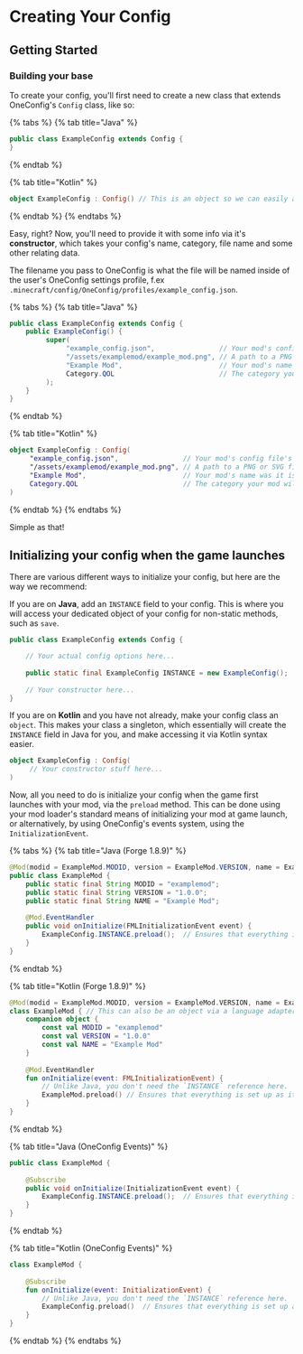 # Creating Your Config

## Getting Started

### Building your base

To create your config, you'll first need to create a new class that extends OneConfig's `Config` class, like so:

{% tabs %}
{% tab title="Java" %}
```java
public class ExampleConfig extends Config {
}
```
{% endtab %}

{% tab title="Kotlin" %}
```kotlin
object ExampleConfig : Config() // This is an object so we can easily access a singleton instance of the config. Refer to later section for more info
```
{% endtab %}
{% endtabs %}

Easy, right? Now, you'll need to provide it with some info via it's **constructor**, which takes your config's name, category, file name and some other relating data.

The filename you pass to OneConfig is what the file will be named inside of the user's OneConfig settings profile, f.ex `.minecraft/config/OneConfig/profiles/example_config.json`.

{% tabs %}
{% tab title="Java" %}
```java
public class ExampleConfig extends Config {
    public ExampleConfig() {
         super(
              "example_config.json",                // Your mod's config file's name and extension
              "/assets/examplemod/example_mod.png", // A path to a PNG or SVG file, used as your mod's icon in OneConfig's UI
              "Example Mod",                        // Your mod's name was it is shown in OneConfig's UI
              Category.QOL                          // The category your mod will be sorted in within OneConfig's UI
         );   
    }
}
```
{% endtab %}

{% tab title="Kotlin" %}
```kotlin
object ExampleConfig : Config(
     "example_config.json",                // Your mod's config file's name and extension
     "/assets/examplemod/example_mod.png", // A path to a PNG or SVG file, used as your mod's icon in OneConfig's UI
     "Example Mod",                        // Your mod's name was it is shown in OneConfig's UI
     Category.QOL                          // The category your mod will be sorted in within OneConfig's UI
)
```
{% endtab %}
{% endtabs %}

Simple as that!&#x20;

## Initializing your config when the game launches

There are various different ways to initialize your config, but here are the way we recommend:

If you are on **Java**, add an `INSTANCE` field to your config. This is where you will access your dedicated object of your config for non-static methods, such as `save`.

```java
public class ExampleConfig extends Config {

    // Your actual config options here...
    
    public static final ExampleConfig INSTANCE = new ExampleConfig();
    
    // Your constructor here...
}
```

If you are on **Kotlin** and you have not already, make your config class an `object`. This makes your class a singleton, which essentially will create the `INSTANCE` field in Java for you, and make accessing it via Kotlin syntax easier.

```kotlin
object ExampleConfig : Config(
     // Your constructor stuff here...
)
```

Now, all you need to do is initialize your config when the game first launches with your mod, via the `preload` method. This can be done using your mod loader's standard means of initializing your mod at game launch, or alternatively, by using OneConfig's events system, using the `InitializationEvent`.

{% tabs %}
{% tab title="Java (Forge 1.8.9)" %}
```java
@Mod(modid = ExampleMod.MODID, version = ExampleMod.VERSION, name = ExampleMod.NAME)
public class ExampleMod {
    public static final String MODID = "examplemod";
    public static final String VERSION = "1.0.0";
    public static final String NAME = "Example Mod";
    
    @Mod.EventHandler
    public void onInitialize(FMLInitializationEvent event) {
        ExampleConfig.INSTANCE.preload();  // Ensures that everything is set up as it should be!
    }
}
```
{% endtab %}

{% tab title="Kotlin (Forge 1.8.9)" %}
```kotlin
@Mod(modid = ExampleMod.MODID, version = ExampleMod.VERSION, name = ExampleMod.NAME)
class ExampleMod { // This can also be an object via a language adapter, which you can use via OneConfig!
    companion object {
        const val MODID = "examplemod"
        const val VERSION = "1.0.0"
        const val NAME = "Example Mod"
    }
    
    @Mod.EventHandler
    fun onInitialize(event: FMLInitializationEvent) {
        // Unlike Java, you don't need the `INSTANCE` reference here.
        ExampleMod.preload() // Ensures that everything is set up as it should be!
    }
}
```
{% endtab %}

{% tab title="Java (OneConfig Events)" %}
```java
public class ExampleMod {
    
    @Subscribe
    public void onInitialize(InitializationEvent event) {
        ExampleConfig.INSTANCE.preload();  // Ensures that everything is set up as it should be!
    }
}
```
{% endtab %}

{% tab title="Kotlin (OneConfig Events)" %}
```kotlin
class ExampleMod {
    
    @Subscribe
    fun onInitialize(event: InitializationEvent) {
        // Unlike Java, you don't need the `INSTANCE` reference here.
        ExampleConfig.preload()  // Ensures that everything is set up as it should be!
    }
}
```
{% endtab %}
{% endtabs %}
